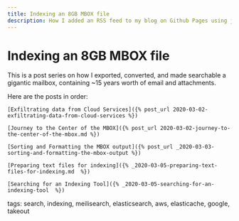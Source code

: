 ```yaml
---
title: Indexing an 8GB MBOX file
description: How I added an RSS feed to my blog on Github Pages using jekyll-feed
---
```


# Indexing an 8GB MBOX file

This is a post series on how I exported, converted, and made searchable a
gigantic mailbox, containing ~15 years worth of email and attachments.

Here are the posts in order:

```
[Exfiltrating data from Cloud Services]({% post_url 2020-03-02-exfiltrating-data-from-cloud-services %})

[Journey to the Center of the MBOX]({% post_url 2020-03-02-journey-to-the-center-of-the-mbox.md %})

[Sorting and Formatting the MBOX output]({% post_url _2020-03-03-sorting-and-formatting-the-mbox-output %})

[Preparing text files for indexing]({% _2020-03-05-preparing-text-files-for-indexing.md  %})

[Searching for an Indexing Tool]({% _2020-03-05-searching-for-an-indexing-tool  %})
```

tags: search, indexing, meilisearch, elasticsearch, aws, elasticache, google, takeout